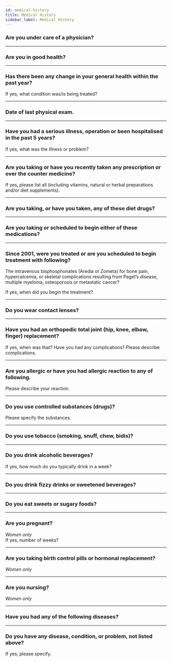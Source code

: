 ```yaml
---
id: medical-history
title: Medical History
sidebar_label: Medical History
---
```


### Are you under care of a physician?

---

### Are you in good health?

---

### Has there been any change in your general health within the past year?

If yes, what condition was/is being treated?

---

### Date of last physical exam.

---

### Have you had a serious illness, operation or been hospitalised in the past 5 years?

If yes, what was the illness or problem?

---

### Are you taking or have you recently taken any prescription or over the counter medicine?

If yes, please list all (including vitamins, natural or herbal preparations and/or diet supplements).

---

### Are you taking, or have you taken, any of these diet drugs?

---

### Are you taking or scheduled to begin either of these medications?

---

### Since 2001, were you treated or are you scheduled to begin treatment with following?

The intravenous bisphosphonates (Aredia or Zometa) for bone pain, hypercalcemia, or skeletal complications resulting from Paget’s disease, multiple myeloma, osteoporosis or metastatic cancer?  

If yes, when did you begin the treatment?

---

### Do you wear contact lenses?

---

### Have you had an orthopedic total joint (hip, knee, elbow, finger) replacement?

If yes, when was that? Have you had any complications? Please describe complications.

---

### Are you allergic or have you had allergic reaction to any of following.

Please describe your reaction.

---

### Do you use controlled substances (drugs)?

Please specify the substances.

---

### Do you use tobacco (smoking, snuff, chew, bidis)?

---

### Do you drink alcoholic beverages?

If yes, how much do you typically drink in a week?

---

### Do you drink fizzy drinks or sweetened beverages?

---

### Do you eat sweets or sugary foods?

---

### Are you pregnant?

*Women only*  
If yes, number of weeks?

---

### Are you taking birth control pills or hormonal replacement?

*Women only*

---

### Are you nursing?

*Women only*

---

### Have you had any of the following diseases?

---

### Do you have any disease, condition, or problem, not listed above?

If yes, please specify.